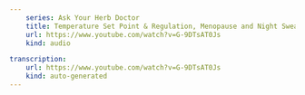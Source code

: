 ```yaml
---
    series: Ask Your Herb Doctor
    title: Temperature Set Point & Regulation, Menopause and Night Sweats
    url: https://www.youtube.com/watch?v=G-9DTsAT0Js
    kind: audio

transcription:
    url: https://www.youtube.com/watch?v=G-9DTsAT0Js
    kind: auto-generated
---
```

